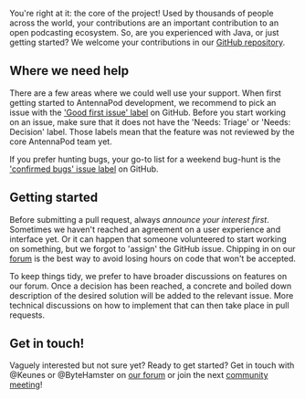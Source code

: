 You're right at it: the core of the project! Used by thousands of people across the world, your contributions are an important contribution to an open podcasting ecosystem. So, are you experienced with Java, or just getting started? We welcome your contributions in our [GitHub repository](https://github.com/AntennaPod/AntennaPod).

## Where we need help
There are a few areas where we could well use your support. When first getting started to AntennaPod development, we recommend to pick an issue with the ['Good first issue' label](https://github.com/AntennaPod/AntennaPod/labels/%22Good%20first%20issue%22) on GitHub. Before you start working on an issue, make sure that it does not have the 'Needs: Triage' or 'Needs: Decision' label. Those labels mean that the feature was not reviewed by the core AntennaPod team yet.

If you prefer hunting bugs, your go-to list for a weekend bug-hunt is the ['confirmed bugs' issue label](https://github.com/AntennaPod/AntennaPod/labels/%22Type%3A%20Confirmed%20bug%22) on GitHub.

## Getting started
Before submitting a pull request, always *announce your interest first*. Sometimes we haven't reached an agreement on a user experience and interface yet. Or it can happen that someone volunteered to start working on something, but we forgot to 'assign' the GitHub issue. Chipping in on our [forum](https://forum.antennapod.org) is the best way to avoid losing hours on code that won't be accepted.

To keep things tidy, we prefer to have broader discussions on features on our forum. Once a decision has been reached, a concrete and boiled down description of the desired solution will be added to the relevant issue. More technical discussions on how to implement that can then take place in pull requests.

## Get in touch!
Vaguely interested but not sure yet? Ready to get started? Get in touch with @Keunes or @ByteHamster on [our forum](https://forum.antennapod.org) or join the next [community meeting](https://antennapod.org/events/community-meeting)!
